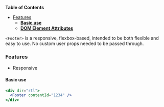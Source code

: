 <!-- START doctoc generated TOC please keep comment here to allow auto update -->

<!-- DON'T EDIT THIS SECTION, INSTEAD RE-RUN doctoc TO UPDATE -->

**Table of Contents**

- [Features](#features)
  - [**Basic use**](#basic-use)
  - [**DOM Element Attributes**](#dom-element-attributes)

<!-- END doctoc generated TOC please keep comment here to allow auto update -->

`<Footer>` is a responsive, flexbox-based, intended to be both
flexible and easy to use. No custom user props needed to be passed through.

### Features

- Responsive

#### **Basic use**

```jsx
<div dir="rtl">
  <Footer contentId="1234" />
</div>
```
